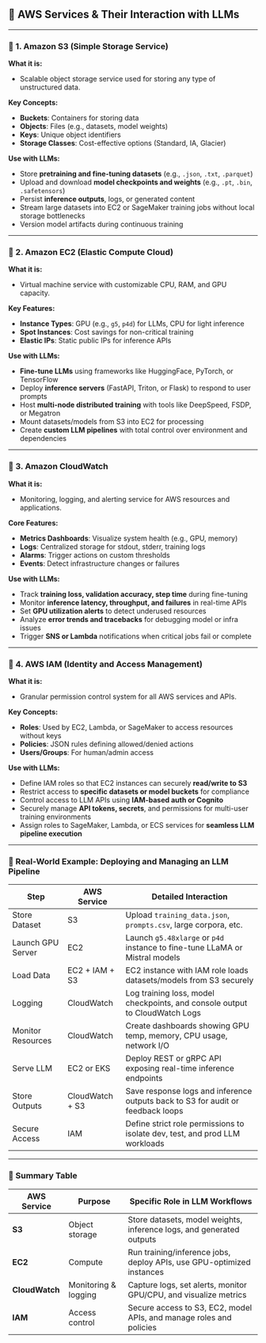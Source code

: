 ## 🧠 AWS Services & Their Interaction with LLMs

---

### 🔹 1. Amazon S3 (Simple Storage Service)

**What it is:**
- Scalable object storage service used for storing any type of unstructured data.

**Key Concepts:**
- **Buckets**: Containers for storing data
- **Objects**: Files (e.g., datasets, model weights)
- **Keys**: Unique object identifiers
- **Storage Classes**: Cost-effective options (Standard, IA, Glacier)

**Use with LLMs:**
- Store **pretraining and fine-tuning datasets** (e.g., `.json`, `.txt`, `.parquet`)
- Upload and download **model checkpoints and weights** (e.g., `.pt`, `.bin`, `.safetensors`)
- Persist **inference outputs**, logs, or generated content
- Stream large datasets into EC2 or SageMaker training jobs without local storage bottlenecks
- Version model artifacts during continuous training

---

### 🔹 2. Amazon EC2 (Elastic Compute Cloud)

**What it is:**
- Virtual machine service with customizable CPU, RAM, and GPU capacity.

**Key Features:**
- **Instance Types**: GPU (e.g., `g5`, `p4d`) for LLMs, CPU for light inference
- **Spot Instances**: Cost savings for non-critical training
- **Elastic IPs**: Static public IPs for inference APIs

**Use with LLMs:**
- **Fine-tune LLMs** using frameworks like HuggingFace, PyTorch, or TensorFlow
- Deploy **inference servers** (FastAPI, Triton, or Flask) to respond to user prompts
- Host **multi-node distributed training** with tools like DeepSpeed, FSDP, or Megatron
- Mount datasets/models from S3 into EC2 for processing
- Create **custom LLM pipelines** with total control over environment and dependencies

---

### 🔹 3. Amazon CloudWatch

**What it is:**
- Monitoring, logging, and alerting service for AWS resources and applications.

**Core Features:**
- **Metrics Dashboards**: Visualize system health (e.g., GPU, memory)
- **Logs**: Centralized storage for stdout, stderr, training logs
- **Alarms**: Trigger actions on custom thresholds
- **Events**: Detect infrastructure changes or failures

**Use with LLMs:**
- Track **training loss, validation accuracy, step time** during fine-tuning
- Monitor **inference latency, throughput, and failures** in real-time APIs
- Set **GPU utilization alerts** to detect underused resources
- Analyze **error trends and tracebacks** for debugging model or infra issues
- Trigger **SNS or Lambda** notifications when critical jobs fail or complete

---

### 🔹 4. AWS IAM (Identity and Access Management)

**What it is:**
- Granular permission control system for all AWS services and APIs.

**Key Concepts:**
- **Roles**: Used by EC2, Lambda, or SageMaker to access resources without keys
- **Policies**: JSON rules defining allowed/denied actions
- **Users/Groups**: For human/admin access

**Use with LLMs:**
- Define IAM roles so that EC2 instances can securely **read/write to S3**
- Restrict access to **specific datasets or model buckets** for compliance
- Control access to LLM APIs using **IAM-based auth or Cognito**
- Securely manage **API tokens, secrets**, and permissions for multi-user training environments
- Assign roles to SageMaker, Lambda, or ECS services for **seamless LLM pipeline execution**

---

### 📌 Real-World Example: Deploying and Managing an LLM Pipeline

| Step               | AWS Service       | Detailed Interaction                                                                 |
|--------------------|-------------------|--------------------------------------------------------------------------------------|
| Store Dataset      | S3                | Upload `training_data.json`, `prompts.csv`, large corpora, etc.                     |
| Launch GPU Server  | EC2               | Launch `g5.48xlarge` or `p4d` instance to fine-tune LLaMA or Mistral models         |
| Load Data          | EC2 + IAM + S3    | EC2 instance with IAM role loads datasets/models from S3 securely                   |
| Logging            | CloudWatch        | Log training loss, model checkpoints, and console output to CloudWatch Logs         |
| Monitor Resources  | CloudWatch        | Create dashboards showing GPU temp, memory, CPU usage, network I/O                 |
| Serve LLM          | EC2 or EKS        | Deploy REST or gRPC API exposing real-time inference endpoints                      |
| Store Outputs      | CloudWatch + S3   | Save response logs and inference outputs back to S3 for audit or feedback loops     |
| Secure Access      | IAM               | Define strict role permissions to isolate dev, test, and prod LLM workloads         |

---

### 🧠 Summary Table

| AWS Service | Purpose             | Specific Role in LLM Workflows                                      |
|-------------|----------------------|---------------------------------------------------------------------|
| **S3**      | Object storage       | Store datasets, model weights, inference logs, and generated outputs|
| **EC2**     | Compute              | Run training/inference jobs, deploy APIs, use GPU-optimized instances|
| **CloudWatch** | Monitoring & logging | Capture logs, set alerts, monitor GPU/CPU, and visualize metrics     |
| **IAM**     | Access control       | Secure access to S3, EC2, model APIs, and manage roles and policies |
